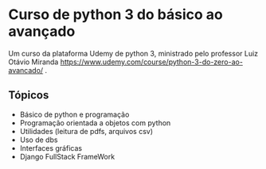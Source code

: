 # Curso de python 3 do básico ao avançado

Um curso da plataforma Udemy de python 3, ministrado pelo professor Luiz Otávio Miranda <https://www.udemy.com/course/python-3-do-zero-ao-avancado/> .

## Tópicos

- Básico de python e programação
- Programação orientada a objetos com python
- Utilidades (leitura de pdfs, arquivos csv)
- Uso de dbs
- Interfaces gráficas
- Django FullStack FrameWork
